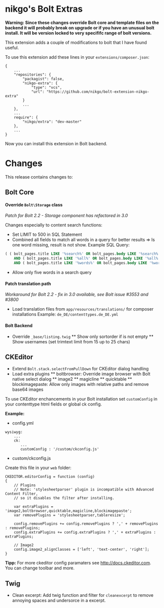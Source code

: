 nikgo's Bolt Extras
===================

**Warning: Since these changes override Bolt core and template files on the backend it will probably break on upgrade or if you have an unusual bolt install. 
It will be version locked to very specififc range of bolt versions.**

This extension adds a couple of modifications to bolt that I have found useful.

To use this extension add these lines in your `extensions/composer.json`:

````
{
    ...
    "repositories": {
        "packagist": false,
        "nikgo-extra": {
            "type": "vcs",
            "url": "https://github.com/nikgo/bolt-extension-nikgo-extra"
        }
        ...
    },
    ...
    require": {
        "nikgo/extra": "dev-master"
    },
    ...
}
````
Now you can install this extension in Bolt backend.

# Changes

This release contains changes to:

## Bolt Core

#### Override `Bolt\Storage` class

*Patch for Bolt 2.2 - Storage component has refactored in 3.0*

Changes especially to content search functions:

* Set LIMIT to 500 in SQL Statement
* Combined all fields to match all words in a query for better results
   => Is one word missing, result is not show.
  Example SQL Query:
````sql
( ( bolt_pages.title LIKE '%search%' OR bolt_pages.body LIKE '%search%' )
    AND ( bolt_pages.title LIKE '%all%' OR bolt_pages.body LIKE '%all%' )
    AND ( bolt_pages.title LIKE '%words%' OR bolt_pages.body LIKE '%words%' ) )
````
* Allow only five words in a search query

#### Patch translation path 

*Workaround for Bolt 2.2 - fix in 3.0 available, see Bolt issue #3553 and #3800*

* Load translation files from `app/resources/translations/` for composer installations
  Example: `de_DE/contenttypes.de_DE.yml`

#### Bolt Backend

* Override `_base/listing.twig` 
** Show only sortorder if is not empty
** Show usernames (set trimtext limit from 15 up to 25 chars) 

## CKEditor 

* Extend `Bolt.stack.selectFromPullDown` for CKEditor dialog handling 
* Load extra plugins
** boltbrowser: Override image browser with Bolt native select dialog
** image2
** magicline
** quicktable
** blockimagepaste: Allow only images with relative paths and remove base64 images

To use CKEditor enchancements in your Bolt installation set `customConfig` in your contenttype html fields or global ck config.

**Example:**

* config.yml

````
wysiwyg:
    ...
    ck:
       ...
       customConfig : '/custom/ckconfig.js'
````

* custom/ckconfig.js

Create this file in your `web` folder:

````
CKEDITOR.editorConfig = function (config)
{
    // Plugins
    // Note: 'stylesheetparser' plugin is incompatible with Advanced Content Filter, 
    // so it disables the filter after installing.
    
    var extraPlugins = 'image2,boltbrowser,quicktable,magicline,blockimagepaste';
    var removePlugins = 'stylesheetparser,tableresize';
    
    config.removePlugins += config.removePlugins ? ',' + removePlugins : removePlugins;
    config.extraPlugins += config.extraPlugins ? ',' + extraPlugins : extraPlugins;

    // Image2
    config.image2_alignClasses = ['left', 'text-center', 'right'];
}

````

**Tipp:** For more ckeditor config paramaters see http://docs.ckeditor.com. You can change toolbar and more.  

## Twig

* Clean excerpt: Add twig function and filter for `cleanexcerpt` to remove annoying spaces and undersorce in a excerpt. 
